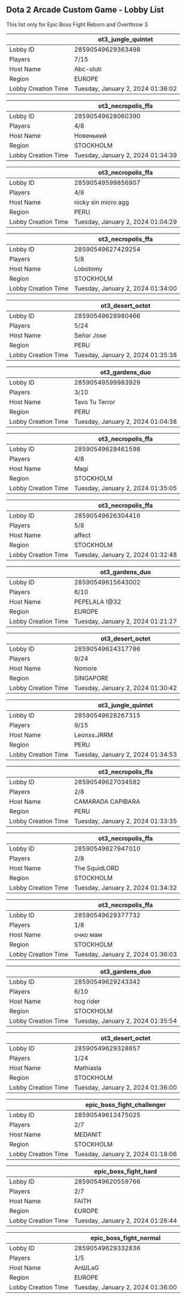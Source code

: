 ## Dota 2 Arcade Custom Game - Lobby List

This list only for Epic Boss Fight Reborn and Overthrow 3

|  | ot3_jungle_quintet |
| ------ | ------ |
| Lobby ID | 28590549629363498 |
| Players | 7/15 |
| Host Name | Abc-oluti |
| Region | EUROPE |
| Lobby Creation Time | Tuesday, January 2, 2024 01:36:02 |


|  | ot3_necropolis_ffa |
| ------ | ------ |
| Lobby ID | 28590549628060390 |
| Players | 4/8 |
| Host Name | Новенький |
| Region | STOCKHOLM |
| Lobby Creation Time | Tuesday, January 2, 2024 01:34:39 |


|  | ot3_necropolis_ffa |
| ------ | ------ |
| Lobby ID | 28590549599856907 |
| Players | 4/8 |
| Host Name | nicky sin micro agg |
| Region | PERU |
| Lobby Creation Time | Tuesday, January 2, 2024 01:04:29 |


|  | ot3_necropolis_ffa |
| ------ | ------ |
| Lobby ID | 28590549627429254 |
| Players | 5/8 |
| Host Name | Lobotomy |
| Region | STOCKHOLM |
| Lobby Creation Time | Tuesday, January 2, 2024 01:34:00 |


|  | ot3_desert_octet |
| ------ | ------ |
| Lobby ID | 28590549628980466 |
| Players | 5/24 |
| Host Name | Señor Jose |
| Region | PERU |
| Lobby Creation Time | Tuesday, January 2, 2024 01:35:38 |


|  | ot3_gardens_duo |
| ------ | ------ |
| Lobby ID | 28590549599983929 |
| Players | 3/10 |
| Host Name | Tavo Tu Terror |
| Region | PERU |
| Lobby Creation Time | Tuesday, January 2, 2024 01:04:38 |


|  | ot3_necropolis_ffa |
| ------ | ------ |
| Lobby ID | 28590549628461598 |
| Players | 4/8 |
| Host Name | Magi |
| Region | STOCKHOLM |
| Lobby Creation Time | Tuesday, January 2, 2024 01:35:05 |


|  | ot3_necropolis_ffa |
| ------ | ------ |
| Lobby ID | 28590549626304416 |
| Players | 5/8 |
| Host Name | affect |
| Region | STOCKHOLM |
| Lobby Creation Time | Tuesday, January 2, 2024 01:32:48 |


|  | ot3_gardens_duo |
| ------ | ------ |
| Lobby ID | 28590549615643002 |
| Players | 6/10 |
| Host Name | PEPELALA !@32 |
| Region | EUROPE |
| Lobby Creation Time | Tuesday, January 2, 2024 01:21:27 |


|  | ot3_desert_octet |
| ------ | ------ |
| Lobby ID | 28590549624317786 |
| Players | 9/24 |
| Host Name | Nomore |
| Region | SINGAPORE |
| Lobby Creation Time | Tuesday, January 2, 2024 01:30:42 |


|  | ot3_jungle_quintet |
| ------ | ------ |
| Lobby ID | 28590549628267315 |
| Players | 9/15 |
| Host Name | Leonxs.JRRM |
| Region | PERU |
| Lobby Creation Time | Tuesday, January 2, 2024 01:34:53 |


|  | ot3_necropolis_ffa |
| ------ | ------ |
| Lobby ID | 28590549627034582 |
| Players | 2/8 |
| Host Name | CAMARADA CAPIBARA |
| Region | PERU |
| Lobby Creation Time | Tuesday, January 2, 2024 01:33:35 |


|  | ot3_necropolis_ffa |
| ------ | ------ |
| Lobby ID | 28590549627947010 |
| Players | 2/8 |
| Host Name | The SquidLORD |
| Region | STOCKHOLM |
| Lobby Creation Time | Tuesday, January 2, 2024 01:34:32 |


|  | ot3_necropolis_ffa |
| ------ | ------ |
| Lobby ID | 28590549629377732 |
| Players | 1/8 |
| Host Name | очко мам |
| Region | STOCKHOLM |
| Lobby Creation Time | Tuesday, January 2, 2024 01:36:03 |


|  | ot3_gardens_duo |
| ------ | ------ |
| Lobby ID | 28590549629243342 |
| Players | 6/10 |
| Host Name | hog rider |
| Region | STOCKHOLM |
| Lobby Creation Time | Tuesday, January 2, 2024 01:35:54 |


|  | ot3_desert_octet |
| ------ | ------ |
| Lobby ID | 28590549629328657 |
| Players | 1/24 |
| Host Name | Mathiasla |
| Region | STOCKHOLM |
| Lobby Creation Time | Tuesday, January 2, 2024 01:36:00 |


|  | epic_boss_fight_challenger |
| ------ | ------ |
| Lobby ID | 28590549612475025 |
| Players | 2/7 |
| Host Name | MEDANIT |
| Region | STOCKHOLM |
| Lobby Creation Time | Tuesday, January 2, 2024 01:18:06 |


|  | epic_boss_fight_hard |
| ------ | ------ |
| Lobby ID | 28590549620559766 |
| Players | 2/7 |
| Host Name | FAITH |
| Region | EUROPE |
| Lobby Creation Time | Tuesday, January 2, 2024 01:26:44 |


|  | epic_boss_fight_normal |
| ------ | ------ |
| Lobby ID | 28590549629332836 |
| Players | 1/5 |
| Host Name | AnШLaG |
| Region | EUROPE |
| Lobby Creation Time | Tuesday, January 2, 2024 01:36:00 |



